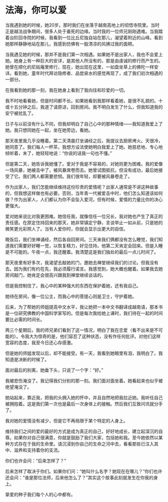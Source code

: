# 法海，你可以爱

当我遇到她的时候，她20岁。那时我们在坐落于越南高地上的彻悟寺院里。当时正是越法战争期间，很多人处于垂死的边缘。当时我的一位师兄刚刚遇难。当我踏着台阶回寺院的时候，我看到一位比丘尼独自站在那儿，凝望着附近的山峰。看到她那样静静地站在那儿，我感到仿佛有一股清凉的风拂过我的面颊。

当我遇见她的时候，那并不是我们第一次相遇。如果她不是出家人，我也不会爱上她。她身上有一种巨大的安详，是其他人所没有的，那是由虔诚的修行而产生的。她曾在顺化的尼姑庵里修行，现在，她出现在这里，一如盘坐草上的佛陀一样安详。看到她，童年时代拜访隐修者、品尝泉水的感觉再现了，成了我们初次相遇的一部分。

在我看到她的那一刻，我在她身上看到了我向往和珍爱的一切。

我不时地看看她，但是时间都不长。如果她看到我那样看着她，是很不礼貌的。十或十五分钟之后，我道了请原谅，回到房间。我不明白发生了什么，但我知道我的安宁被扰乱了。

日子与以前没有什么不同，但我却明白了自己心中的那种情绪——我知道我爱上了她。我只想同她在一起，坐在她旁边，看她。

那天夜里我几乎没睡着。第二天清晨打坐诵经之后，我提议去厨房烤火。天很冷，她同意了。我们每人一杯茶，我想方设法使她明白我爱上了她。她慈悲地、专心地倾听着，末了，她轻轻地说：“你说的话我一句也不懂。”

但是第二天，她告诉我她懂了。爱对于我是不容易的，对她则更为困难。我的爱像一场风暴，她被击中了，被风暴席卷而去。她曾试图抵抗，但没有成功，最后她接受了它。我们两人都需要悲悯。我们很年轻，却要被风暴卷走了。

作为出家人，我们怎能继续维持这份珍贵的爱情呢？出家人通常是不讲这种故事的，但我想这样做也有必要。否则，当年青一代被爱击中时，他们怎么知道该如何做？作为出家人，人们都认为你不会坠入爱河，但有时候，爱情的力量比你的决心更强大。

爱对她来说比对我更困难。她信任我，就像信任一位兄长，我对她也产生了真正的责任感。在原定住持回来的那天，她非常镇定宁静，言谈举止一如从前，只是她的微笑更光彩照人了。当有人爱你时，你就会显示出更大的自信。

晚饭后，我们坐禅诵经，然后各自回房间。三天来我们俩都没有怎么睡觉，我们知道我们需要好好睡一觉，以恢复精力，好见住持。他第二天肯定会回来。但是入睡是不可能的。午夜一点，我还醒着。我清楚这是我们独处的最后一点儿时间了。

那天夜里有好多次，我渴望去敲她的门，邀她去禅堂继续我们的讨论。但我没有去。因为我们有约在先，我必须履行诺言。我感觉到，她大概也醒着。如果我去她房间敲门，她肯定会很高兴跟我到禅堂继续谈话的。

但是我控制住了。我心中的某种强大的东西在保护着她，还有我自己。

她待在房间，像一位公主，而我心中的菩提心则是卫士，守护着她。

后来，为了帮她的师姐提高中文水平，我让她把一本中文书翻译成越南语，那本书是一位研究佛教的中国科学家写的。但是每次我给她上课时，我们待在一起的时间要比必需的时间长。

两三个星期后，我的师兄弟们看到了这一情况，明白了我在恋爱（看不出来是不可能的）。令我大为惊奇的是，他们容忍了这种状态，没有作任何批评。对他们这样宽容的态度，我至今日还心存感激。

但是她的师姐发现以后，却不能接受。有一天，我看到她眼里有泪，我明白了。我知道是决断的时候了。

面对最后的别离，她垂下头，只说了一个字：“好。”

我被悲伤淹没了。我记得我们分别的那一刻。我们面对面坐着。她看起来也似乎被绝望淹没了。

她站起来，靠近我，把我的头拥入她的怀中，并且自然地把我拉近她。我听任自己被拥抱着。这是我们第一次也是最后一次身体上的接触。然后我们互致问讯就分手了。

我对她的爱情没有减少，但是它不再局限于某个特定的人身上。

维持我们之间的爱的最好的方式是成为真正的自己，好好地成长，建立起深沉的自尊。如果你对自己很满意，你就是鼓励了我们大家，包括她和我。至今她依然以某种方式存在于我的生命里。请沉浸到你自己的生命之河中去，看看那些已注入其中、滋养和支持着你的支流。

你们也许会问：“后来怎样了？”

后来怎样了取决于你们。如果你们问：“她叫什么名字？她现在在哪儿？”你们也许还会问：“谁是那位法师，后来他怎么了？”其实这个故事此刻就发生在你我的身上。

挚爱的种子我们每个人的心中都有。